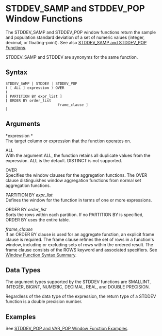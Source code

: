 # STDDEV\_SAMP and STDDEV\_POP Window Functions<a name="r_WF_STDDEV"></a>

The STDDEV\_SAMP and STDDEV\_POP window functions return the sample and population standard deviation of a set of numeric values \(integer, decimal, or floating\-point\)\. See also [STDDEV\_SAMP and STDDEV\_POP Functions](r_STDDEV_functions.md)\.

STDDEV\_SAMP and STDDEV are synonyms for the same function\.

## Syntax<a name="r_WF_STDDEV-synopsis"></a>

```
STDDEV_SAMP | STDDEV | STDDEV_POP
( [ ALL ] expression ) OVER
(
[ PARTITION BY expr_list ]
[ ORDER BY order_list 
                        frame_clause ]
)
```

## Arguments<a name="r_WF_STDDEV-arguments"></a>

 *expression *   
The target column or expression that the function operates on\. 

ALL   
With the argument ALL, the function retains all duplicate values from the expression\. ALL is the default\. DISTINCT is not supported\.

OVER   
Specifies the window clauses for the aggregation functions\. The OVER clause distinguishes window aggregation functions from normal set aggregation functions\.

PARTITION BY *expr\_list*   
Defines the window for the function in terms of one or more expressions\. 

ORDER BY *order\_list*   
Sorts the rows within each partition\. If no PARTITION BY is specified, ORDER BY uses the entire table\.

 *frame\_clause*   
If an ORDER BY clause is used for an aggregate function, an explicit frame clause is required\. The frame clause refines the set of rows in a function's window, including or excluding sets of rows within the ordered result\. The frame clause consists of the ROWS keyword and associated specifiers\. See [Window Function Syntax Summary](r_Window_function_synopsis.md)\.

## Data Types<a name="c_Supported_data_types_wf_stddev"></a>

The argument types supported by the STDDEV functions are SMALLINT, INTEGER, BIGINT, NUMERIC, DECIMAL, REAL, and DOUBLE PRECISION\.

Regardless of the data type of the expression, the return type of a STDDEV function is a double precision number\.

## Examples<a name="r_wf_stddev-examples"></a>

See [STDDEV\_POP and VAR\_POP Window Function Examples](r_Examples_stddev_variance_WF.md)\. 
